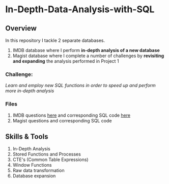 # In-Depth-Data-Analysis-with-SQL

## Overview 
In this repository I tackle 2 separate databases.
1. IMDB database where I perform **in-depth analysis of a new database** 
2. Magist database where I complete a number of challenges by **revisiting and expanding** the analysis performed in Project 1

### Challenge: 
*Learn and employ new SQL functions in order to speed up and perform more in-depth analysis* 

### Files
  1. IMDB questions [here](https://github.com/Cintia0528/Project-9-Advanced-SQL/blob/67c3f6585884f2e7749c7404b61f645727216db5/IMDB%20questions%20-%20Advanced%20SQL.pdf) and corresponding SQL code [here](https://github.com/Cintia0528/Project-9-Advanced-SQL/blob/67c3f6585884f2e7749c7404b61f645727216db5/imdb_analysis.sql)
  2. Magist questions and corresponding SQL code

## Skills & Tools
1. In-Depth Analysis
2. Stored Functions and Processes
3. CTE's (Common Table Expressions)
4. Window Functions
5. Raw data transformation
6. Database expansion
